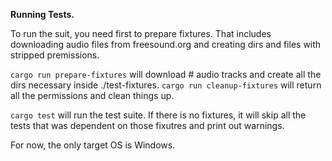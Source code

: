 **Running Tests.**

To run the suit, you need first to prepare fixtures. That includes downloading audio files from freesound.org and creating dirs and files with stripped premissions.

`cargo run prepare-fixtures` will download # audio tracks and create all the dirs necessary inside ./test-fixtures.
`cargo run cleanup-fixtures` will return all the permissions and clean things up. 

`cargo test` will run the test suite. If there is no fixtures, it will skip all the tests that was dependent on those fixutres and print out warnings.

For now, the only target OS is Windows. 
